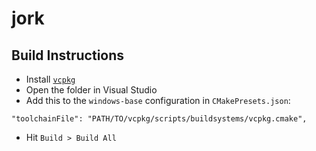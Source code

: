 # jork

## Build Instructions

- Install [`vcpkg`](https://vcpkg.io/en/getting-started.html)
- Open the folder in Visual Studio
- Add this to the `windows-base` configuration in `CMakePresets.json`:
```
"toolchainFile": "PATH/TO/vcpkg/scripts/buildsystems/vcpkg.cmake",
```
- Hit `Build > Build All`
